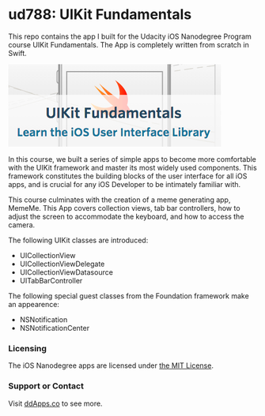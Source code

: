 # ud788: UIKit Fundamentals
This repo contains the app I built for the Udacity iOS Nanodegree Program course UIKit Fundamentals. The App is completely written from scratch in Swift.

![](https://raw.githubusercontent.com/duliodenis/ios-nanodegree/master/art/UIKit-Fundamentals-banner.png)

In this course, we built a series of simple apps to become more comfortable with the UIKit framework and master its most widely used components. This framework constitutes the building blocks of the user interface for all iOS apps, and is crucial for any iOS Developer to be intimately familiar with.

This course culminates with the creation of a meme generating app, MemeMe. This App covers collection views, tab bar controllers, how to adjust the screen to accommodate the keyboard, and how to access the camera.

The following UIKit classes are introduced:

- UICollectionView
- UICollectionViewDelegate
- UICollectionViewDatasource
- UITabBarController

The following special guest classes from the Foundation framework make an appearence:

- NSNotification
- NSNotificationCenter

### Licensing
The iOS Nanodegree apps are licensed under [the MIT License](https://github.com/duliodenis/ios-nanodegree/blob/master/LICENSE).

### Support or Contact
Visit [ddApps.co](http://ddapps.co) to see more.
